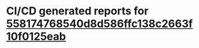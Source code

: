 # CI/CD generated reports for [558174768540d8d586ffc138c2663f10f0125eab](https://github.com/hydephp/develop/commit/558174768540d8d586ffc138c2663f10f0125eab)

